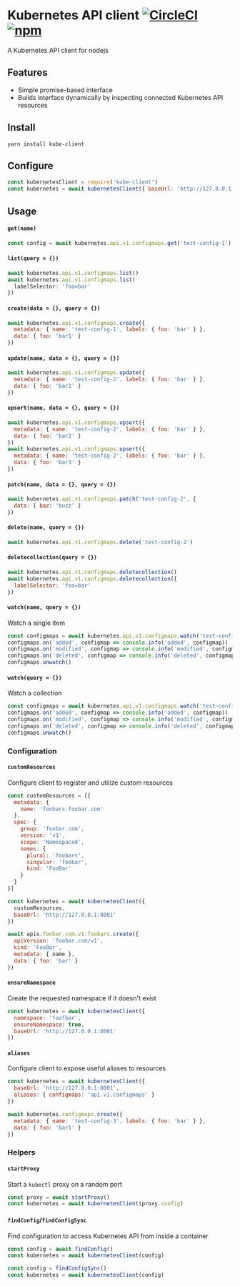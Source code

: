 # Kubernetes API client [![CircleCI](https://img.shields.io/circleci/project/github/possibilities/kube-client.svg)](https://circleci.com/gh/possibilities/kube-client) [![npm](https://img.shields.io/npm/v/kube-client.svg)](https://www.npmjs.com/package/kube-client)

A Kubernetes API client for nodejs

## Features

* Simple promise-based interface
* Builds interface dynamically by inspecting connected Kubernetes API resources

## Install

```shell
yarn install kube-client
```

## Configure

```js
const kubernetesClient = require('kube-client')
const kubernetes = await kubernetesClient({ baseUrl: 'http://127.0.0.1:8001' })
```

## Usage

#### `get(name)`

```js
const config = await kubernetes.api.v1.configmaps.get('test-config-1')
```

#### `list(query = {})`

```js
await kubernetes.api.v1.configmaps.list()
await kubernetes.api.v1.configmaps.list(
  labelSelector: 'foo=bar'
})
```

#### `create(data = {}, query = {})`

```js
await kubernetes.api.v1.configmaps.create({
  metadata: { name: 'test-config-1', labels: { foo: 'bar' } },
  data: { foo: 'bar1' }
})
```

#### `update(name, data = {}, query = {})`

```js
await kubernetes.api.v1.configmaps.update({
  metadata: { name: 'test-config-2', labels: { foo: 'bar' } },
  data: { foo: 'bar2' }
})
```

#### `upsert(name, data = {}, query = {})`

```js
await kubernetes.api.v1.configmaps.upsert({
  metadata: { name: 'test-config-2', labels: { foo: 'bar' } },
  data: { foo: 'bar2' }
})
await kubernetes.api.v1.configmaps.upsert({
  metadata: { name: 'test-config-2', labels: { foo: 'bar' } },
  data: { foo: 'bar3' }
})
```

#### `patch(name, data = {}, query = {})`

```js
await kubernetes.api.v1.configmaps.patch('test-config-2', {
  data: { baz: 'buzz' }
})
```

#### `delete(name, query = {})`

```js
await kubernetes.api.v1.configmaps.delete('test-config-2')
```

#### `deletecollection(query = {})`

```js
await kubernetes.api.v1.configmaps.deletecollection()
await kubernetes.api.v1.configmaps.deletecollection({
  labelSelector: 'foo=bar'
})
```

#### `watch(name, query = {})`

Watch a single item

```js
const configmaps = await kubernetes.api.v1.configmaps.watch('test-config-2')
configmaps.on('added', configmap => console.info('added', configmap))
configmaps.on('modified', configmap => console.info('modified', configmap))
configmaps.on('deleted', configmap => console.info('deleted', configmap))
configmaps.unwatch()
```

#### `watch(query = {})`

Watch a collection

```js
const configmaps = await kubernetes.api.v1.configmaps.watch('test-config-2')
configmaps.on('added', configmap => console.info('added', configmap))
configmaps.on('modified', configmap => console.info('modified', configmap))
configmaps.on('deleted', configmap => console.info('deleted', configmap))
configmaps.unwatch()
```

### Configuration

#### `customResources`

Configure client to register and utilize custom resources

```js
const customResources = [{
  metadata: {
    name: 'foobars.foobar.com'
  },
  spec: {
    group: 'foobar.com',
    version: 'v1',
    scope: 'Namespaced',
    names: {
      plural: 'foobars',
      singular: 'foobar',
      kind: 'FooBar'
    }
  }
}]

const kubernetes = await kubernetesClient({
  customResources,
  baseUrl: 'http://127.0.0.1:8001'
})

await apis.foobar.com.v1.foobars.create({
  apiVersion: 'foobar.com/v1',
  kind: 'FooBar',
  metadata: { name },
  data: { foo: 'bar' }
})
```

#### `ensureNamespace`

Create the requested namespace if it doesn't exist

```js
const kubernetes = await kubernetesClient({
  namespace: 'foofbar',
  ensureNamespace: true,
  baseUrl: 'http://127.0.0.1:8001'
})

```
#### `aliases`

Configure client to expose useful aliases to resources

```js
const kubernetes = await kubernetesClient({
  baseUrl: 'http://127.0.0.1:8001',
  aliases: { configmaps: 'api.v1.configmaps' }
})

await kubernetes.configmaps.create({
  metadata: { name: 'test-config-3', labels: { foo: 'bar' } },
  data: { foo: 'bar1' }
})
```

### Helpers

#### `startProxy`

Start a `kubectl` proxy on a random port

```js
const proxy = await startProxy()
const kubernetes = await kubernetesClient(proxy.config)
```

#### `findConfig`/`findConfigSync`

Find configuration to access Kubernetes API from inside a container

```js
const config = await findConfig()
const kubernetes = await kubernetesClient(config)
```

```js
const config = findConfigSync()
const kubernetes = await kubernetesClient(config)
```
